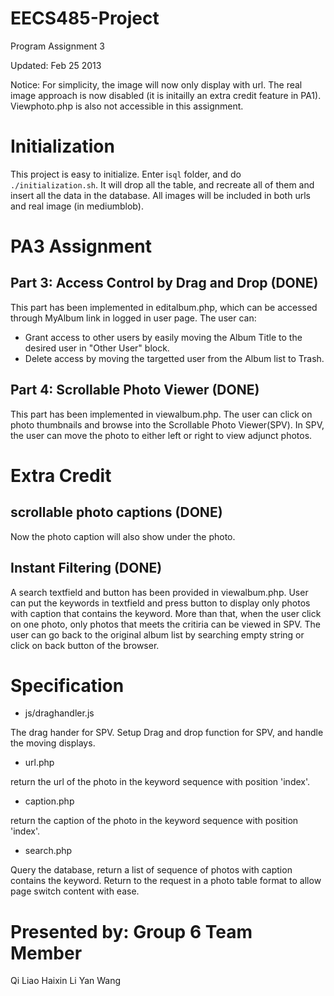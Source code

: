 EECS485-Project
================
Program Assignment 3

Updated: Feb 25 2013

Notice: For simplicity, the image will now only display with url. The real image approach is now disabled (it is initailly an extra credit feature in PA1). Viewphoto.php is also not accessible in this assignment.

Initialization
==============

This project is easy to initialize. Enter i`sql` folder, and do `./initialization.sh`. It will drop all the table, and recreate all of them and insert all the data in the database. All images will be included in both urls and real image (in mediumblob).

PA3 Assignment
==============

Part 3: Access Control by Drag and Drop (DONE)
----------------------------------------------

This part has been implemented in editalbum.php, which can be accessed through MyAlbum link in logged in user page. The user can:
  * Grant access to other users by easily moving the Album Title to the desired user in "Other User" block.
  * Delete access by moving the targetted user from the Album list to Trash.

Part 4: Scrollable Photo Viewer (DONE)
--------------------------------------

This part has been implemented in viewalbum.php. The user can click on photo thumbnails and browse into the Scrollable Photo Viewer(SPV). In SPV, the user can move the photo to either left or right to view adjunct photos.

Extra Credit
============

scrollable photo captions (DONE)
--------------------------------

Now the photo caption will also show under the photo.

Instant Filtering (DONE)
------------------------

A search textfield and button has been provided in viewalbum.php. User can put the keywords in textfield and press button to display only photos with caption that contains the keyword. More than that, when the user click on one photo, only photos that meets the critiria can be viewed in SPV. The user can go back to the original album list by searching empty string or click on back button of the browser.

Specification
=============

* js/draghandler.js

The drag hander for SPV. Setup Drag and drop function for SPV, and handle the moving displays.

* url.php

return the url of the photo in the keyword sequence with position 'index'.

* caption.php

return the caption of the photo in the keyword sequence with position 'index'.

* search.php

Query the database, return a list of sequence of photos with caption contains the keyword. Return to the request in a photo table format to allow page switch content with ease.



Presented by: Group 6 Team Member
=================================
Qi Liao
Haixin Li
Yan Wang
